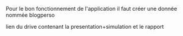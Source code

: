 Pour le bon fonctionnement de l'application il faut créer une donnée nommée blogperso

lien du drive contenant la presentation+simulation et le rapport
